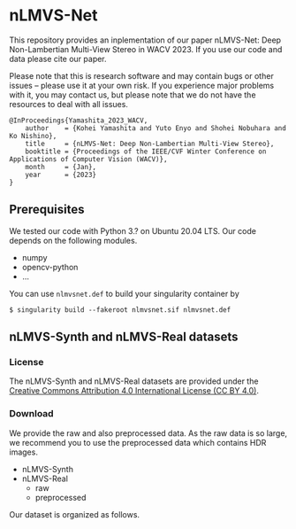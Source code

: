 # nLMVS-Net

This repository provides an inplementation of our paper nLMVS-Net: Deep Non-Lambertian Multi-View Stereo in WACV 2023. If you use our code and data please cite our paper.

Please note that this is research software and may contain bugs or other issues – please use it at your own risk. If you experience major problems with it, you may contact us, but please note that we do not have the resources to deal with all issues.

```
@InProceedings{Yamashita_2023_WACV,
    author    = {Kohei Yamashita and Yuto Enyo and Shohei Nobuhara and Ko Nishino},
    title     = {nLMVS-Net: Deep Non-Lambertian Multi-View Stereo},
    booktitle = {Proceedings of the IEEE/CVF Winter Conference on Applications of Computer Vision (WACV)},
    month     = {Jan},
    year      = {2023}
}
```

## Prerequisites

We tested our code with Python 3.? on Ubuntu 20.04 LTS. Our code depends on the following modules.

* numpy
* opencv-python
* ...

You can use `nlmvsnet.def` to build your singularity container by
```
$ singularity build --fakeroot nlmvsnet.sif nlmvsnet.def
```

## nLMVS-Synth and nLMVS-Real datasets

### License

The nLMVS-Synth and nLMVS-Real datasets are provided under the [Creative Commons Attribution 4.0 International License (CC BY 4.0)](http://creativecommons.org/licenses/by/4.0/).

### Download

We provide the raw and also preprocessed data.  As the raw data is so large, we recommend you to use the preprocessed data which contains HDR images.

* nLMVS-Synth
* nLMVS-Real
  * raw
  * preprocessed


Our dataset is organized as follows.

